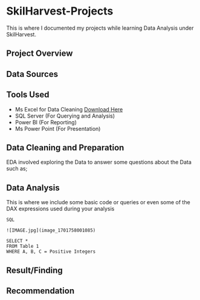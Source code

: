 # SkilHarvest-Projects
This is where I documented my projects while learning Data Analysis under SkilHarvest.

## Project Overview

## Data Sources

## Tools Used
- Ms Excel for Data Cleaning [Download Here](https://www.microsoft.com)
- SQL Server (For Querying and Analysis)
- Power BI (For Reporting)
- Ms Power Point (For Presentation)

 ## Data Cleaning and Preparation

EDA involved exploring the Data to answer some questions about the Data such as;

## Data Analysis
This is where we include some basic code or queries or even some of the DAX expressions used during your analysis

```
SQL

![IMAGE.jpg](image_1701758001085)

SELECT *
FROM Table 1
WHERE A, B, C = Positive Integers

```


## Result/Finding


## Recommendation

